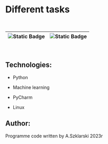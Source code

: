 # Different tasks

<br>

|   <img alt="Static Badge" src="https://img.shields.io/badge/Program%20API%20-%20api?labelColor=green&color=green"> | <img alt="Static Badge" src="https://img.shields.io/badge/List%20of%20name%20(HTML%20%26%20argv%20%26%20CAT)%20-%20thml?labelColor=blue&color=blue">   |
|--- |--- |



<br>


## Technologies:
<ul>
<li><p>Python</p></li>
<li><p>Machine learning</p></li>
<li><p>PyCharm</p></li>
<li><p>Linux</p></li>
</ul>

## Author:
Programme code written by A.Szklarski 2023r




